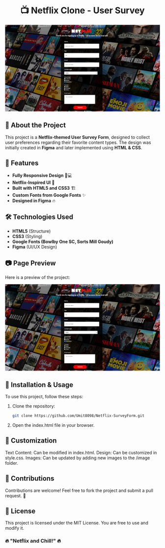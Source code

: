 
<h1 align="center">📺 Netflix Clone - User Survey</h1>

![Netflix Clone Preview](./project-description/Project_001_.png)

## 📌 About the Project
This project is a **Netflix-themed User Survey Form**, designed to collect user preferences regarding their favorite content types. The design was initially created in **Figma** and later implemented using **HTML & CSS**.

## 🚀 Features
- **Fully Responsive Design** 📱💻
- **Netflix-Inspired UI** 🎨
- **Built with HTML5 and CSS3** 🏗️
- **Custom Fonts from Google Fonts** ✨
- **Designed in Figma** 🔥

## 🛠️ Technologies Used
- **HTML5** (Structure)
- **CSS3** (Styling)
- **Google Fonts (Bowlby One SC, Sorts Mill Goudy)**
- **Figma** (UI/UX Design)


## 📷 Page Preview
Here is a preview of the project:

![Netflix Clone Screenshot](./project-description/Project_001_.png)

## 📂 Installation & Usage
To use this project, follow these steps:

1. Clone the repository:
   ```sh
   git clone https://github.com/Umit8098/Netflix-SurveyForm.git
   ```

2.  Open the index.html file in your browser.

## 🎯 Customization
Text Content: Can be modified in index.html.
Design: Can be customized in style.css.
Images: Can be updated by adding new images to the /image folder.

## 📌 Contributions
Contributions are welcome! Feel free to fork the project and submit a pull request. 🎉

## 📄 License
This project is licensed under the MIT License. You are free to use and modify it.

### 🔥 "Netflix and Chill!" 🔥

